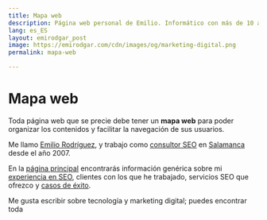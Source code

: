 ```yaml
---
title: Mapa web
description: Página web personal de Emilio. Informático con más de 10 años en Marketing Digital.
lang: es_ES
layout: emirodgar_post
image: https://emirodgar.com/cdn/images/og/marketing-digital.png
permalink: mapa-web

---
```


# Mapa web

Toda página web que se precie debe tener un **mapa web** para poder organizar los contenidos y facilitar la navegación de sus usuarios.

Me llamo [Emilio Rodríguez](https://emirodgar.com/emilio-rodriguez), y trabajo como [consultor SEO](https://emirodgar.com/consultor-seo) en [Salamanca](https://emirodgar.com/consultor-seo-salamanca) desde el año 2007. 

En la [página principal](https://emirodgar.com) encontrarás información genérica sobre mi [experiencia en SEO](https://emirodgar.com/experiencia-seo), clientes con los que he trabajado, servicios SEO que ofrezco y [casos de éxito](https://emirodgar.com/casos-exito-seo).

Me gusta escribir sobre tecnología y marketing digital; puedes encontrar toda




<!--stackedit_data:
eyJoaXN0b3J5IjpbMTc0NTkxMzAyNSwxNzUwOTQwMjAyXX0=
-->